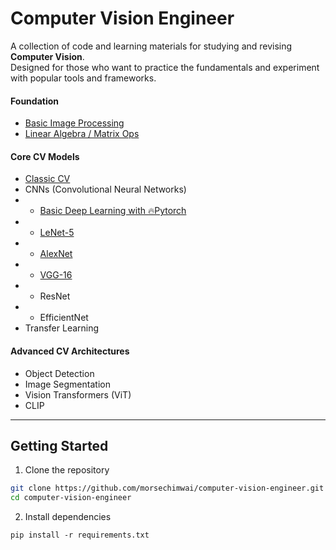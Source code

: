 # Computer Vision Engineer

A collection of code and learning materials for studying and revising **Computer Vision**.  
Designed for those who want to practice the fundamentals and experiment with popular tools and frameworks.

#### Foundation

- [Basic Image Processing](./notebooks/image-processing.ipynb)
- [Linear Algebra / Matrix Ops](./notebooks/linear-algebra-matrix-ops.ipynb)

#### Core CV Models

- [Classic CV](./notebooks/classic-cv.ipynb)
- CNNs (Convolutional Neural Networks)
- - [Basic Deep Learning with 🔥Pytorch](./notebooks/basic-pytorch-dl.ipynb)
- - [LeNet-5](./notebooks/cnn-lenet-5.ipynb)
- - [AlexNet](./notebooks/cnn-alexnet.ipynb)
- - [VGG-16](./notebooks/cnn-vgg-16.ipynb)
- - ResNet
- - EfficientNet
- Transfer Learning

#### Advanced CV Architectures

- Object Detection
- Image Segmentation
- Vision Transformers (ViT)
- CLIP

---

## Getting Started

1. Clone the repository

```bash
git clone https://github.com/morsechimwai/computer-vision-engineer.git
cd computer-vision-engineer
```

2. Install dependencies

```
pip install -r requirements.txt
```